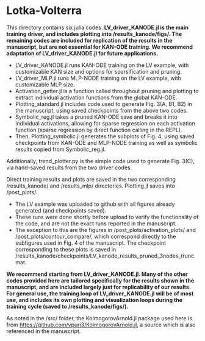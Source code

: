 
# Lotka-Volterra
This directory contains six julia codes. **LV_driver_KANODE.jl is the main training driver, and includes plotting into /results_kanode/figs/. The remaining codes are included for replication of the results in the manuscript, but are not essential for KAN-ODE training. We recommend adaptation of LV_driver_KANODE.jl for future applications.**


- LV_driver_KANODE.jl runs KAN-ODE training on the LV example, with customizable KAN size and options for sparsification and pruning.
- LV_driver_MLP.jl runs MLP-NODE training on the LV example, with customizable MLP size.
- Activation_getter.jl is a function called throughout pruning and plotting to extract individual activation functions from the global KAN-ODE.
- Plotting_standard.jl includes code used to generate Fig. 3(A, B1, B2) in the manuscript, using saved checkpoints from the above two codes.
- Symbolic_reg.jl takes a pruned KAN-ODE save and breaks it into individual activations, allowing for sparse regression on each activation function (sparse regression by direct function calling in the REPL).
- Then, Plotting_symbolic.jl generates the subplots of Fig. 4, using saved checkpoints from KAN-ODE and MLP-NODE training as well as symbolic results copied from Symbolic_reg.jl.

Additionally, trend_plotter.py is the simple code used to generate Fig. 3(C), via hand-saved results from the two driver codes.

Direct training results and plots are saved in the two corresponding /results_kanode/ and /results_mlp/ directories. Plotting.jl saves into /post_plots/.

- The LV example was uploaded to github with all figures already generated (and checkpoints saved). 
- These runs were done shortly before upload to verify the functionality of the code, and are not the exact runs reported in the manuscript.
- The exception to this are the figures in /post_plots/activation_plots/ and /post_plots/contour_compare/, which correspond directly to the subfigures used in Fig. 4 of the manuscript. The checkpoint corresponding to these plots is saved in /results_kanode/checkpoints/LV_kanode_results_pruned_3nodes_trunc.mat.

**We recommend starting from LV_driver_KANODE.jl. Many of the other codes provided here are tailored specifically for the results shown in the manuscript, and are included largely just for replicability of our results. For general use, the training loop of LV_driver_KANODE.jl will be of most use, and  includes its own plotting and visualization loops during the training cycle (saved to /results_kanode/figs/).**

As noted in the /src/ folder, the KolmogorovArnold.jl package used here is from https://github.com/vpuri3/KolmogorovArnold.jl, a source which is also referenced in the manuscript.
